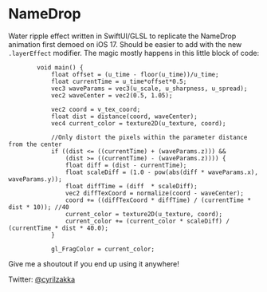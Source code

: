 # NameDrop
Water ripple effect written in SwiftUI/GLSL to replicate the NameDrop animation first demoed on iOS 17. Should be easier to add with the new `.layerEffect` modifier. The magic mostly happens in this little block of code:
```
        void main() {
            float offset = (u_time - floor(u_time))/u_time;
            float currentTime = u_time*offset*0.5;
            vec3 waveParams = vec3(u_scale, u_sharpness, u_spread);
            vec2 waveCenter = vec2(0.5, 1.05);
        
            vec2 coord = v_tex_coord;
            float dist = distance(coord, waveCenter);
            vec4 current_color = texture2D(u_texture, coord);
        
            //Only distort the pixels within the parameter distance from the center
            if ((dist <= ((currentTime) + (waveParams.z))) &&
                (dist >= ((currentTime) - (waveParams.z)))) {
                float diff = (dist - currentTime);
                float scaleDiff = (1.0 - pow(abs(diff * waveParams.x), waveParams.y));
                float diffTime = (diff  * scaleDiff);
                vec2 diffTexCoord = normalize(coord - waveCenter);
                coord += ((diffTexCoord * diffTime) / (currentTime * dist * 10)); //40
                current_color = texture2D(u_texture, coord);
                current_color += (current_color * scaleDiff) / (currentTime * dist * 40.0);
            }
            
            gl_FragColor = current_color;
```
Give me a shoutout if you end up using it anywhere! 

Twitter: [@cyrilzakka](https://twitter.com/cyrilzakka)
